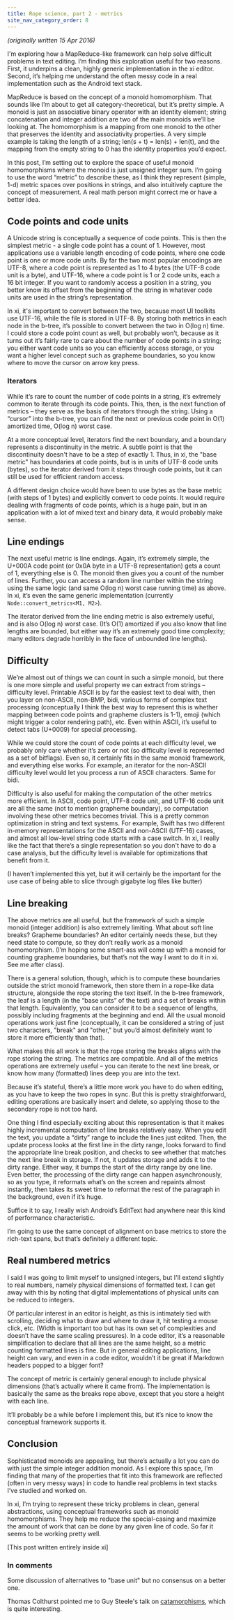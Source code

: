 ```yaml
---
title: Rope science, part 2 - metrics
site_nav_category_order: 8
---
```


_(originally written 15 Apr 2016)_

I'm exploring how a MapReduce-like framework can help solve difficult problems in text editing. I’m finding this exploration useful for two reasons. First, it underpins a clean, highly generic implementation in the xi editor. Second, it’s helping me understand the often messy code in a real implementation such as the Android text stack.

MapReduce is based on the concept of a monoid homomorphism. That sounds like I’m about to get all category-theoretical, but it’s pretty simple. A monoid is just an associative binary operator with an identity element; string concatenation and integer addition are two of the main monoids we’ll be looking at. The homomorphism is a mapping from one monoid to the other that preserves the identity and associativity properties. A very simple example is taking the length of a string; len(s + t) = len(s) + len(t), and the mapping from the empty string to 0 has the identity properties you’d expect.

In this post, I’m setting out to explore the space of useful monoid homomorphisms where the monoid is just unsigned integer sum. I’m going to use the word “metric” to describe these, as I think they represent (simple, 1-d) metric spaces over positions in strings, and also intuitively capture the concept of measurement. A real math person might correct me or have a better idea.

## Code points and code units

A Unicode string is conceptually a sequence of code points. This is then the simplest metric - a single code point has a count of 1. However, most applications use a variable length encoding of code points, where one code point is one or more code units. By far the two most popular encodings are UTF-8, where a code point is represented as 1 to 4 bytes (the UTF-8 code unit is a byte), and UTF-16, where a code point is 1 or 2 code units, each a 16 bit integer. If you want to randomly access a position in a string, you better know its offset from the beginning of the string in whatever code units are used in the string’s representation.

In xi, it's important to convert between the two, because most UI toolkits use UTF-16, while the file is stored in UTF-8. By storing both metrics in each node in the b-tree, it’s possible to convert between the two in O(log n) time. I could store a code point count as well, but probably won’t, because as it turns out it’s fairly rare to care about the number of code points in a string; you either want code units so you can efficiently access storage, or you want a higher level concept such as grapheme boundaries, so you know where to move the cursor on arrow key press.

### Iterators

While it’s rare to count the number of code points in a string, it’s extremely common to iterate through its code points. This, then, is the next function of metrics – they serve as the basis of iterators through the string. Using a “cursor” into the b-tree, you can find the next or previous code point in O(1) amortized time, O(log n) worst case.

At a more conceptual level, iterators find the next boundary, and a boundary represents a discontinuity in the metric. A subtle point is that the discontinuity doesn't have to be a step of exactly 1. Thus, in xi, the "base metric" has boundaries at code points, but is in units of UTF-8 code units (bytes), so the iterator derived from it steps through code points, but it can still be used for efficient random access.

A different design choice would have been to use bytes as the base metric (with steps of 1 bytes) and explicitly convert to code points. It would require dealing with fragments of code points, which is a huge pain, but in an application with a lot of mixed text and binary data, it would probably make sense.

## Line endings

The next useful metric is line endings. Again, it’s extremely simple, the U+000A code point (or 0x0A byte in a UTF-8 representation) gets a count of 1, everything else is 0. The monoid then gives you a count of the number of lines. Further, you can access a random line number within the string using the same logic (and same O(log n) worst case running time) as above. In xi, it’s even the same generic implementation (currently `Node::convert_metrics<M1, M2>`).

The iterator derived from the line ending metric is also extremely useful, and is also O(log n) worst case. (It’s O(1) amortized if you also know that line lengths are bounded, but either way it’s an extremely good time complexity; many editors degrade horribly in the face of unbounded line lengths).

## Difficulty

We’re almost out of things we can count in such a simple monoid, but there is one more simple and useful property we can extract from strings – difficulty level. Printable ASCII is by far the easiest text to deal with, then you layer on non-ASCII, non-BMP, bidi, various forms of complex text processing (conceptually I think the best way to represent this is whether mapping between code points and grapheme clusters is 1-1), emoji (which might trigger a color rendering path), etc. Even within ASCII, it’s useful to detect tabs (U+0009) for special processing.

While we could store the count of code points at each difficulty level, we probably only care whether it’s zero or not (so difficulty level is represented as a set of bitflags). Even so, it certainly fits in the same monoid framework, and everything else works. For example, an iterator for the non-ASCII difficulty level would let you process a run of ASCII characters. Same for bidi.

Difficulty is also useful for making the computation of the other metrics more efficient. In ASCII, code point, UTF-8 code unit, and UTF-16 code unit are all the same (not to mention grapheme boundary), so computation involving these other metrics becomes trivial. This is a pretty common optimization in string and text systems. For example, Swift has two different in-memory representations for the ASCII and non-ASCII (UTF-16) cases, and almost all low-level string code starts with a case switch. In xi, I really like the fact that there’s a single representation so you don't have to do a case analysis, but the difficulty level is available for optimizations that benefit from it.

(I haven’t implemented this yet, but it will certainly be the important for the use case of being able to slice through gigabyte log files like butter)

## Line breaking

The above metrics are all useful, but the framework of such a simple monoid (integer addition) is also extremely limiting. What about soft line breaks? Grapheme boundaries? An editor certainly needs these, but they need state to compute, so they don’t really work as a monoid homomorphism. (I’m hoping some smart-ass will come up with a monoid for counting grapheme boundaries, but that’s not the way I want to do it in xi. See me after class).

There is a general solution, though, which is to compute these boundaries outside the strict monoid framework, then store them in a rope-like data structure, alongside the rope storing the text itself. In the b-tree framework, the leaf is a length (in the “base units” of the text) and a set of breaks within that length. Equivalently, you can consider it to be a sequence of lengths, possibly including fragments at the beginning and end. All the usual monoid operations work just fine (conceptually, it can be considered a string of just two characters, "break" and "other," but you’d almost definitely want to store it more efficiently than that).

What makes this all work is that the rope storing the breaks aligns with the rope storing the string. The metrics are compatible. And all of the metrics operations are extremely useful – you can iterate to the next line break, or know how many (formatted) lines deep you are into the text.

Because it’s stateful, there’s a little more work you have to do when editing, as you have to keep the two ropes in sync. But this is pretty straightforward, editing operations are basically insert and delete, so applying those to the secondary rope is not too hard.

One thing I find especially exciting about this representation is that it makes highly incremental computation of line breaks relatively easy. When you edit the text, you update a “dirty” range to include the lines just edited. Then, the update process looks at the first line in the dirty range, looks forward to find the appropriate line break position, and checks to see whether that matches the next line break in storage. If not, it updates storage and adds it to the dirty range. Either way, it bumps the start of the dirty range by one line. Even better, the processing of the dirty range can happen asynchronously, so as you type, it reformats what’s on the screen and repaints almost instantly, then takes its sweet time to reformat the rest of the paragraph in the background, even if it’s huge.

Suffice it to say, I really wish Android’s EditText had anywhere near this kind of performance characteristic.

I’m going to use the same concept of alignment on base metrics to store the rich-text spans, but that’s definitely a different topic.

## Real numbered metrics

I said I was going to limit myself to unsigned integers, but I'll extend slightly to real numbers, namely physical dimensions of formatted text. I can get away with this by noting that digital implementations of physical units can be reduced to integers.

Of particular interest in an editor is height, as this is intimately tied with scrolling, deciding what to draw and where to draw it, hit testing a mouse click, etc. (Width is important too but has its own set of complexities and doesn’t have the same scaling pressures). In a code editor, it’s a reasonable simplification to declare that all lines are the same height, so a metric counting formatted lines is fine. But in general editing applications, line height can vary, and even in a code editor, wouldn’t it be great if Markdown headers popped to a bigger font?

The concept of metric is certainly general enough to include physical dimensions (that’s actually where it came from). The implementation is basically the same as the breaks rope above, except that you store a height with each line.

It’ll probably be a while before I implement this, but it’s nice to know the conceptual framework supports it.

## Conclusion

Sophisticated monoids are appealing, but there’s actually a lot you can do with just the simple integer addition monoid. As I explore this space, I’m finding that many of the properties that fit into this framework are reflected (often in very messy ways) in code to handle real problems in text stacks I’ve studied and worked on.

In xi, I’m trying to represent these tricky problems in clean, general abstractions, using conceptual frameworks such as monoid homomorphisms. They help me reduce the special-casing and maximize the amount of work that can be done by any given line of code. So far it seems to be working pretty well.

[This post written entirely inside xi]

### In comments

Some discussion of alternatives to "base unit" but no consensus on a better one.

Thomas Colthurst pointed me to Guy Steele's talk on [catamorphisms](http://groups.csail.mit.edu/mac/users/gjs/6.945/readings/MITApril2009Steele.pdf), which is quite interesting.
